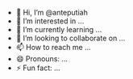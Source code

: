 - 👋 Hi, I’m @anteputiah
- 👀 I’m interested in ...
- 🌱 I’m currently learning ...
- 💞️ I’m looking to collaborate on ...
- 📫 How to reach me ...
- 😄 Pronouns: ...
- ⚡ Fun fact: ...

<!---
anteputiah/anteputiah is a ✨ special ✨ repository because its `README.md` (this file) appears on your GitHub profile.
You can click the Preview link to take a look at your changes.
--->
